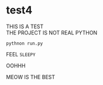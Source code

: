 # test4

THIS IS A TEST</br>
THE PROJECT IS NOT REAL PYTHON

```
pythnon run.py
```
FEEL ``SLEEPY``

OOHHH

MEOW IS THE BEST
